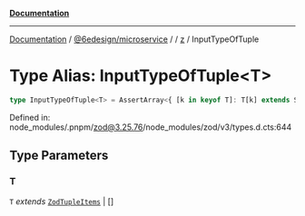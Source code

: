 [**Documentation**](../../../../../README.md)

***

[Documentation](../../../../../README.md) / [@6edesign/microservice](../../../README.md) / [](../../../README.md) / [z](../README.md) / InputTypeOfTuple

# Type Alias: InputTypeOfTuple&lt;T&gt;

```ts
type InputTypeOfTuple<T> = AssertArray<{ [k in keyof T]: T[k] extends Schema<any, any, any> ? T[k]["_input"] : never }>;
```

Defined in: node\_modules/.pnpm/zod@3.25.76/node\_modules/zod/v3/types.d.cts:644

## Type Parameters

### T

`T` *extends* [`ZodTupleItems`](ZodTupleItems.md) \| \[\]
